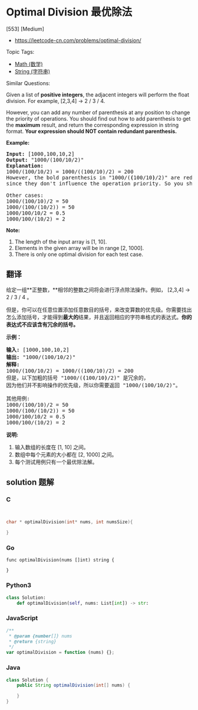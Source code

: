 # Optimal Division 最优除法

[553] [Medium]

- https://leetcode-cn.com/problems/optimal-division/

Topic Tags:

- [Math (数学)](https://leetcode-cn.com/tag/math/)
- [String (字符串)](https://leetcode-cn.com/tag/string/)

Similar Questions:

Given a list of **positive integers**, the adjacent integers will perform the float division. For example, \[2,3,4\] -> 2 / 3 / 4.

However, you can add any number of parenthesis at any position to change the priority of operations. You should find out how to add parenthesis to get the **maximum** result, and return the corresponding expression in string format. **Your expression should NOT contain redundant parenthesis.**

**Example:**

<pre><b>Input:</b> [1000,100,10,2]
<b>Output:</b> "1000/(100/10/2)"
<b>Explanation:</b>
1000/(100/10/2) = 1000/((100/10)/2) = 200
However, the bold parenthesis in "1000/(<b>(</b>100/10<b>)</b>/2)" are redundant, <br>since they don't influence the operation priority. So you should return "1000/(100/10/2)". 

Other cases:
1000/(100/10)/2 = 50
1000/(100/(10/2)) = 50
1000/100/10/2 = 0.5
1000/100/(10/2) = 2
</pre>

**Note:**

1.  The length of the input array is \[1, 10\].
2.  Elements in the given array will be in range \[2, 1000\].
3.  There is only one optimal division for each test case.

## 翻译

给定一组**正整数，**相邻的整数之间将会进行浮点除法操作。例如， \[2,3,4\] -> 2 / 3 / 4 。

但是，你可以在任意位置添加任意数目的括号，来改变算数的优先级。你需要找出怎么添加括号，才能得到**最大的**结果，并且返回相应的字符串格式的表达式。**你的表达式不应该含有冗余的括号。**

**示例：**

<pre><strong>输入:</strong> [1000,100,10,2]
<strong>输出:</strong> "1000/(100/10/2)"
<strong>解释:</strong>
1000/(100/10/2) = 1000/((100/10)/2) = 200
但是，以下加粗的括号 "1000/(<strong>(</strong>100/10<strong>)</strong>/2)" 是冗余的，
因为他们并不影响操作的优先级，所以你需要返回 "1000/(100/10/2)"。

其他用例:
1000/(100/10)/2 = 50
1000/(100/(10/2)) = 50
1000/100/10/2 = 0.5
1000/100/(10/2) = 2
</pre>

**说明:**

1.  输入数组的长度在 \[1, 10\] 之间。
2.  数组中每个元素的大小都在 \[2, 1000\] 之间。
3.  每个测试用例只有一个最优除法解。

## solution 题解

### C

```c


char * optimalDivision(int* nums, int numsSize){

}


```

### Go

```golang
func optimalDivision(nums []int) string {

}
```

### Python3

```python
class Solution:
    def optimalDivision(self, nums: List[int]) -> str:

```

### JavaScript

```javascript
/**
 * @param {number[]} nums
 * @return {string}
 */
var optimalDivision = function (nums) {};
```

### Java

```java
class Solution {
    public String optimalDivision(int[] nums) {

    }
}
```
